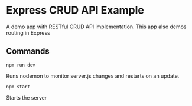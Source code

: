 # Express CRUD API Example
A demo app with RESTful  CRUD API implementation.
This app also demos routing in Express

## Commands
```
npm run dev
```
Runs nodemon to monitor server.js changes and restarts on an update.
```
npm start
```
Starts the server
